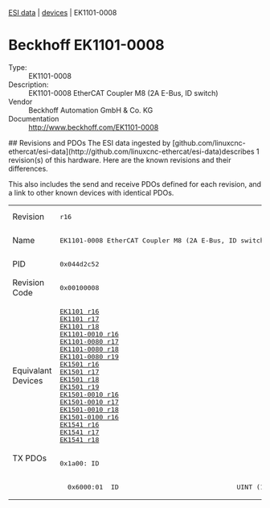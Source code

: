 <div class="nav"><a href="/esi-data">ESI data</a> | <a href="/esi-data/devices">devices</a> | EK1101-0008</div>

#  Beckhoff EK1101-0008

<dl>
  <dt>Type:</dt><dd>EK1101-0008</dd>
  <dt>Description:</dt><dd>EK1101-0008 EtherCAT Coupler M8 (2A E-Bus, ID switch)</dd>
  <dt>Vendor</dt><dd>Beckhoff Automation GmbH & Co. KG</dd>
  <dt>Documentation</dt><dd><a href="http://www.beckhoff.com/EK1101-0008">http://www.beckhoff.com/EK1101-0008</a></dd>
</dl>
## Revisions and PDOs
The ESI data ingested by [github.com/linuxcnc-ethercat/esi-data](http://github.com/linuxcnc-ethercat/esi-data)describes 1 revision(s) of this hardware.  Here are the known revisions and their differences.

This also includes the send and receive PDOs defined for each revision, and a link to other known devices with identical PDOs.

<table>
<tr >
<td class="first">Revision</td>
<td ><pre>r16</pre></td>
</tr>
<tr >
<td class="first">Name</td>
<td ><pre>EK1101-0008 EtherCAT Coupler M8 (2A E-Bus, ID switch)</pre></td>
</tr>
<tr >
<td class="first">PID</td>
<td ><pre>0x044d2c52</pre></td>
</tr>
<tr >
<td class="first">Revision Code</td>
<td ><pre>0x00100008</pre></td>
</tr>
<tr >
<td class="first">Equivalant Devices</td>
<td ><pre><a href="EK1101">EK1101 r16</a><br/><a href="EK1101">EK1101 r17</a><br/><a href="EK1101">EK1101 r18</a><br/><a href="EK1101-0010">EK1101-0010 r16</a><br/><a href="EK1101-0080">EK1101-0080 r17</a><br/><a href="EK1101-0080">EK1101-0080 r18</a><br/><a href="EK1101-0080">EK1101-0080 r19</a><br/><a href="EK1501">EK1501 r16</a><br/><a href="EK1501">EK1501 r17</a><br/><a href="EK1501">EK1501 r18</a><br/><a href="EK1501">EK1501 r19</a><br/><a href="EK1501-0010">EK1501-0010 r16</a><br/><a href="EK1501-0010">EK1501-0010 r17</a><br/><a href="EK1501-0010">EK1501-0010 r18</a><br/><a href="EK1501-0100">EK1501-0100 r16</a><br/><a href="EK1541">EK1541 r16</a><br/><a href="EK1541">EK1541 r17</a><br/><a href="EK1541">EK1541 r18</a></pre></td>
</tr>
<tr class="txpdo pdosection">
<td class="first" rowspan=2 valign=top>TX PDOs</td>
<td><pre>0x1a00: ID</pre></td>
<td></td>
</tr>
<tr class="txpdo">
<td ><pre>  0x6000:01  ID                              UINT (16 bits)</pre></td>
</tr>
</table>
